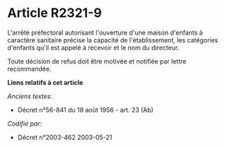 # Article R2321-9

L'arrêté préfectoral autorisant l'ouverture d'une maison d'enfants à caractère sanitaire précise la capacité de
l'établissement, les catégories d'enfants qu'il est appelé à recevoir et le nom du directeur.

Toute décision de refus doit être motivée et notifiée par lettre recommandée.

**Liens relatifs à cet article**

_Anciens textes_:

  - Décret n°56-841 du 18 août 1956 - art. 23 (Ab)

_Codifié par_:

  - Décret n°2003-462 2003-05-21
